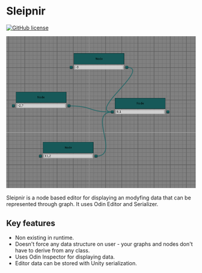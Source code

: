 ﻿# Sleipnir
[![GitHub license](https://img.shields.io/badge/license-MIT-blue.svg)](https://raw.githubusercontent.com/michalpogodakotwica/Sleipnir/master/LICENSE)

![Example](Example.png)  

Sleipnir is a node based editor for displaying an modyfing data that can be represented through graph. It uses Odin Editor and Serializer.

## Key features

- Non existing in runtime.
- Doesn't force any data structure on user - your graphs and nodes don't have to derive from any class.
- Uses Odin Inspector for displaying data.
- Editor data can be stored with Unity serialization.
